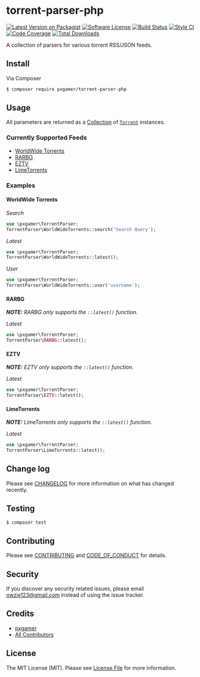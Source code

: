 # torrent-parser-php

[![Latest Version on Packagist][ico-version]][link-packagist]
[![Software License][ico-license]](LICENSE.md)
[![Build Status][ico-travis]][link-travis]
[![Style CI][ico-styleci]][link-styleci]
[![Code Coverage][ico-code-quality]][link-code-quality]
[![Total Downloads][ico-downloads]][link-downloads]

A collection of parsers for various torrent RSS/JSON feeds.

## Install

Via Composer

``` bash
$ composer require pxgamer/torrent-parser-php
```

## Usage

All parameters are returned as a [Collection](https://github.com/tightenco/collect) of [`Torrent`](src/Torrent.php) instances.

### Currently Supported Feeds

- [WorldWide Torrents](src/WorldWideTorrents.php)
- [RARBG](src/RARBG.php)
- [EZTV](src/EZTV.php)
- [LimeTorrents](src/LimeTorrents.php)

### Examples

#### WorldWide Torrents

_Search_
```php
use \pxgamer\TorrentParser;
TorrentParser\WorldWideTorrents::search('Search Query');
```

_Latest_
```php
use \pxgamer\TorrentParser;
TorrentParser\WorldWideTorrents::latest();
```

_User_
```php
use \pxgamer\TorrentParser;
TorrentParser\WorldWideTorrents::user('username');
```

#### RARBG

*__NOTE:__ RARBG only supports the `::latest()` function.*

_Latest_
```php
use \pxgamer\TorrentParser;
TorrentParser\RARBG::latest();
```

#### EZTV

*__NOTE:__ EZTV only supports the `::latest()` function.*

_Latest_
```php
use \pxgamer\TorrentParser;
TorrentParser\EZTV::latest();
```

#### LimeTorrents

*__NOTE:__ LimeTorrents only supports the `::latest()` function.*

_Latest_
```php
use \pxgamer\TorrentParser;
TorrentParser\LimeTorrents::latest();
```

## Change log

Please see [CHANGELOG](CHANGELOG.md) for more information on what has changed recently.

## Testing

``` bash
$ composer test
```

## Contributing

Please see [CONTRIBUTING](CONTRIBUTING.md) and [CODE_OF_CONDUCT](CODE_OF_CONDUCT.md) for details.

## Security

If you discover any security related issues, please email owzie123@gmail.com instead of using the issue tracker.

## Credits

- [pxgamer][link-author]
- [All Contributors][link-contributors]

## License

The MIT License (MIT). Please see [License File](LICENSE.md) for more information.

[ico-version]: https://img.shields.io/packagist/v/pxgamer/torrent-parser-php.svg?style=flat-square
[ico-license]: https://img.shields.io/badge/license-MIT-brightgreen.svg?style=flat-square
[ico-travis]: https://img.shields.io/travis/pxgamer/torrent-parser-php/master.svg?style=flat-square
[ico-styleci]: https://styleci.io/repos/80509300/shield
[ico-code-quality]: https://img.shields.io/codecov/c/github/pxgamer/torrent-parser-php.svg?style=flat-square
[ico-downloads]: https://img.shields.io/packagist/dt/pxgamer/torrent-parser-php.svg?style=flat-square

[link-packagist]: https://packagist.org/packages/pxgamer/torrent-parser-php
[link-travis]: https://travis-ci.org/pxgamer/torrent-parser-php
[link-styleci]: https://styleci.io/repos/80509300
[link-code-quality]: https://codecov.io/gh/pxgamer/torrent-parser-php
[link-downloads]: https://packagist.org/packages/pxgamer/torrent-parser-php
[link-author]: https://github.com/pxgamer
[link-contributors]: ../../contributors
